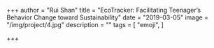 +++
author = "Rui Shan"
title = "EcoTracker: Facilitating Teenager’s Behavior Change toward Sustainability"
date = "2019-03-05"
image = "/img/project/4.jpg"
description = ""
tags = [
    "emoji",
]

+++


